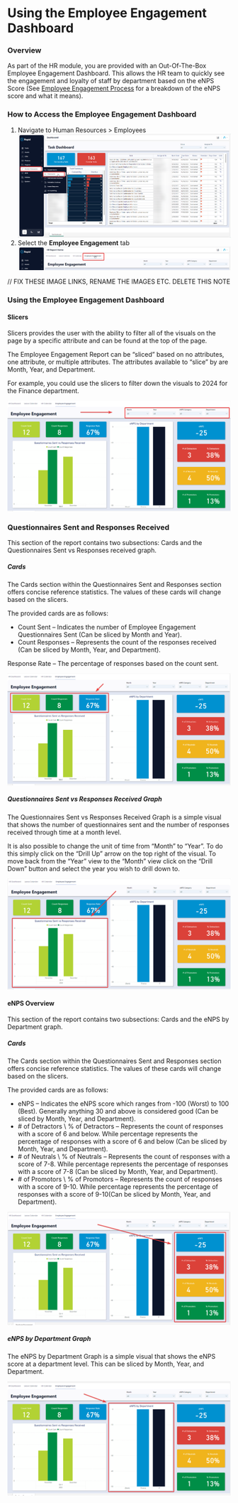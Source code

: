 # Using the Employee Engagement Dashboard

### Overview

As part of the HR module, you are provided with an Out-Of-The-Box Employee Engagement Dashboard. This allows the HR team to quickly see the engagement and loyalty of staff by department based on the eNPS Score (See [Employee Engagement Process](https://docs.rapidplatform.com/books/human-resources/page/employee-engagement-process-enps-questionnaire) for a breakdown of the eNPS score and what it means).

### How to Access the Employee Engagement Dashboard

1. Navigate to Human Resources &gt; Employees  
    ![Sidebar menu location of employees dashboard](<Sidebar menu location of employees dashboard.png>)
2. Select the **Employee Engagement** tab  
    ![Tab navigation to employee engagement report](<Tab navigation to employee engagement report.png>)


//   FIX THESE IMAGE LINKS, RENAME THE IMAGES ETC. DELETE THIS NOTE

### Using the Employee Engagement Dashboard

#### Slicers

Slicers provides the user with the ability to filter all of the visuals on the page by a specific attribute and can be found at the top of the page.

The Employee Engagement Report can be “sliced” based on no attributes, one attribute, or multiple attributes. The attributes available to “slice” by are Month, Year, and Department.

For example, you could use the slicers to filter down the visuals to 2024 for the Finance department.

![Employee engagement report slicer location](<Employee engagement report slicer location.png>)

### Questionnaires Sent and Responses Received

This section of the report contains two subsections: Cards and the Questionnaires Sent vs Responses received graph.

##### Cards

The Cards section within the Questionnaires Sent and Responses section offers concise reference statistics. The values of these cards will change based on the slicers.

The provided cards are as follows:

- Count Sent – Indicates the number of Employee Engagement Questionnaires Sent (Can be sliced by Month and Year).
- Count Responses – Represents the count of the responses received (Can be sliced by Month, Year, and Department).

Response Rate – The percentage of responses based on the count sent.

![Employee engagement cards highlighted](<Employee engagement cards highlighted.png>)

##### Questionnaires Sent vs Responses Received Graph

The Questionnaires Sent vs Responses Received Graph is a simple visual that shows the number of questionnaires sent and the number of responses received through time at a month level.

It is also possible to change the unit of time from “Month” to “Year”. To do this simply click on the “Drill Up” arrow on the top right of the visual. To move back from the “Year” view to the “Month” view click on the “Drill Down” button and select the year you wish to drill down to.

![Employee engagement questionaire graph highlighted](<Employee engagement questionaire graph highlighted.png>)

#### eNPS Overview

This section of the report contains two subsections: Cards and the eNPS by Department graph.

##### Cards

The Cards section within the Questionnaires Sent and Responses section offers concise reference statistics. The values of these cards will change based on the slicers.

The provided cards are as follows:

- eNPS – Indicates the eNPS score which ranges from -100 (Worst) to 100 (Best). Generally anything 30 and above is considered good (Can be sliced by Month, Year, and Department).
- \# of Detractors \\ % of Detractors – Represents the count of responses with a score of 6 and below. While percentage represents the percentage of responses with a score of 6 and below (Can be sliced by Month, Year, and Department).
- \# of Neutrals \\ % of Neutrals – Represents the count of responses with a score of 7-8. While percentage represents the percentage of responses with a score of 7-8 (Can be sliced by Month, Year, and Department).
- \# of Promotors \\ % of Promotors – Represents the count of responses with a score of 9-10. While percentage represents the percentage of responses with a score of 9-10(Can be sliced by Month, Year, and Department).

![Employee engagement report Cards highlighted](<Employee engagement report Cards highlighted.png>)

##### eNPS by Department Graph

The eNPS by Department Graph is a simple visual that shows the eNPS score at a department level. This can be sliced by Month, Year, and Department.

![Employee Engagement Report Department Graph](<Employee Engagement Report Department Graph.png>)